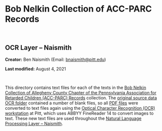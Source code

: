# Bob Nelkin Collection of ACC-PARC Records

<br>

## OCR Layer – Naismith

**Creator:** Ben Naismith (Email: [bnaismith@pitt.edu](mailto:bnaismith@pitt.edu))

**Last modified:** August 4, 2021

<br>

This directory contains text files for each of the texts in the [Bob Nelkin Collection of Allegheny County Chapter of the Pennsylvania Association for Retarded Children (ACC-PARC) Records](https://historicpittsburgh.org/collection/nelkin-acc-parc-records) collection. The [original source data OCR folder](https://github.com/CaDatPitt/data-layers/tree/master/source-data/bob-nelkin-collection/ocr) contained a number of blank files, so all [PDF files](https://github.com/CaDatPitt/data-layers/tree/master/source-data/bob-nelkin-collection/pdf) were converted to text files again using the [Optical Character Recognition (OCR) workstation](https://www.library.pitt.edu/digital-scholarship-commons) at Pitt, which uses ABBYY FineReader 14 to convert images to text. These new text files are used throughout the [Natural Language Processing Layer – Naismith](https://github.com/CaDatPitt/data-layers/tree/master/extension-layers/bob-nelkin-collection/natural-language-processing_naismith).
